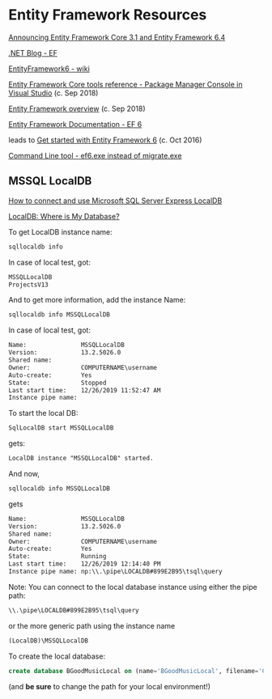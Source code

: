 # Entity Framework Resources

[Announcing Entity Framework Core 3.1 and Entity Framework 6.4](https://devblogs.microsoft.com/dotnet/announcing-entity-framework-core-3-1-and-entity-framework-6-4/)

[.NET Blog - EF](https://devblogs.microsoft.com/dotnet/tag/entity-framework/)

[EntityFramework6 - wiki](https://github.com/aspnet/EntityFramework6/wiki)

[Entity Framework Core tools reference - Package Manager Console in Visual Studio](https://docs.microsoft.com/en-us/ef/core/miscellaneous/cli/powershell)
(c. Sep 2018)

[Entity Framework overview](https://docs.microsoft.com/en-us/dotnet/framework/data/adonet/ef/overview)
(c. Sep 2018)

[Entity Framework Documentation - EF 6](https://docs.microsoft.com/en-us/ef/#pivot=ef6x&panel=ef6x1)

leads to
[Get started with Entity Framework 6](https://docs.microsoft.com/en-us/ef/ef6/get-started)
(c. Oct 2016)

[Command Line tool - ef6.exe instead of migrate.exe](https://github.com/NuGet/NuGetGallery/pull/7711)

## MSSQL LocalDB

[How to connect and use Microsoft SQL Server Express LocalDB](https://www.sqlshack.com/how-to-connect-and-use-microsoft-sql-server-express-localdb/)

[LocalDB: Where is My Database?](https://blogs.msdn.microsoft.com/sqlexpress/2011/10/28/localdb-where-is-my-database/)

To get LocalDB instance name:

```cmd
sqllocaldb info
```

In case of local test, got:
```txt
MSSQLLocalDB
ProjectsV13
```

And to get more information, add the instance Name:
```cmd
sqllocaldb info MSSQLLocalDB
```

In case of local test, got:
```txt
Name:               MSSQLLocalDB
Version:            13.2.5026.0
Shared name:
Owner:              COMPUTERNAME\username
Auto-create:        Yes
State:              Stopped
Last start time:    12/26/2019 11:52:47 AM
Instance pipe name:
```

To start the local DB:
```cmd
SqlLocalDB start MSSQLLocalDB
```
gets:
```txt
LocalDB instance "MSSQLLocalDB" started.
```

And now, 
```cmd
sqllocaldb info MSSQLLocalDB
```
gets
```txt
Name:               MSSQLLocalDB
Version:            13.2.5026.0
Shared name:
Owner:              COMPUTERNAME\username
Auto-create:        Yes
State:              Running
Last start time:    12/26/2019 12:14:40 PM
Instance pipe name: np:\\.\pipe\LOCALDB#899E2B95\tsql\query
```
Note: You can connect to the local database instance using either the pipe path:
```txt
\\.\pipe\LOCALDB#899E2B95\tsql\query
```
or the more generic path using the instance name
```txt
(LocalDB)\MSSQLLocalDB
```

To create the local database:
```sql
create database BGoodMusicLocal on (name='BGoodMusicLocal', filename='C:\Users\_dev\_LocalDB\BGoodMusic.SQL\_LocalDB\BGoodMusicLocal.mdf')
```
(and **be sure** to change the path for your local environment!)
